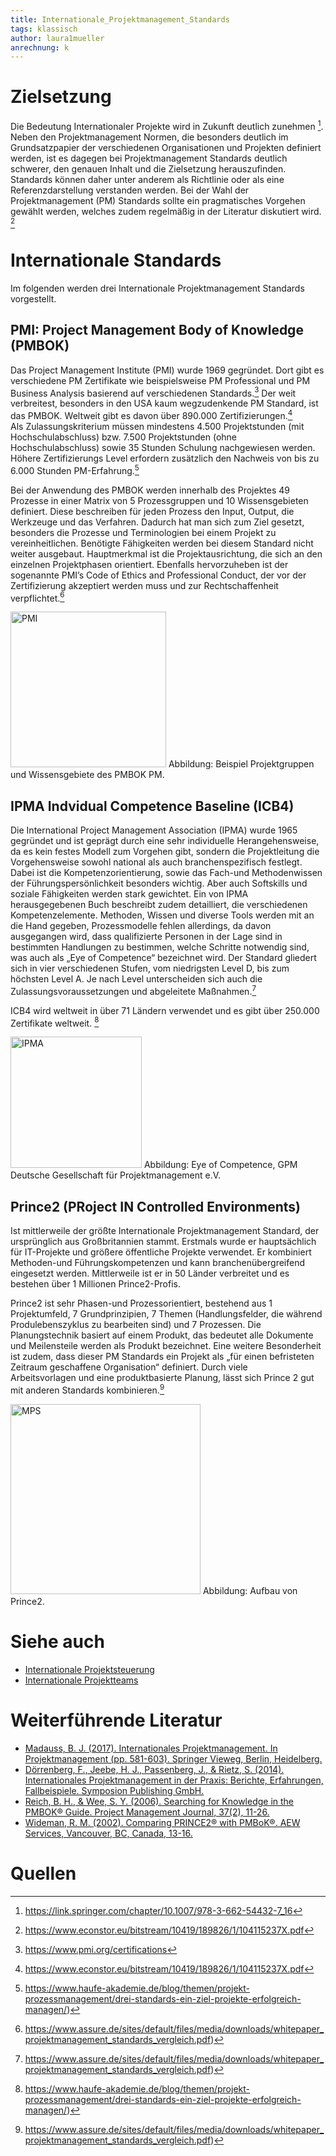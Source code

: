 ```yaml
---
title: Internationale_Projektmanagement_Standards
tags: klassisch
author: laura1mueller
anrechnung: k 
---
```


# Zielsetzung

Die Bedeutung Internationaler Projekte wird in Zukunft deutlich zunehmen [^1]. Neben den Projektmanagement Normen, die besonders deutlich im Grundsatzpapier der verschiedenen Organisationen und Projekten definiert werden, ist es dagegen bei Projektmanagement Standards deutlich schwerer, den genauen Inhalt und die Zielsetzung herauszufinden. Standards können daher unter anderem als Richtlinie oder als eine Referenzdarstellung verstanden werden. Bei der Wahl der Projektmanagement (PM) Standards sollte ein pragmatisches Vorgehen gewählt werden, welches zudem regelmäßig in der Literatur diskutiert wird. [^2] 

# Internationale Standards
Im folgenden werden drei Internationale Projektmanagement Standards vorgestellt.

## PMI: Project Management Body of Knowledge (PMBOK)
Das Project Management Institute (PMI) wurde 1969 gegründet. Dort gibt es verschiedene PM Zertifikate wie beispielsweise PM Professional und PM Business Analysis                    basierend auf verschiedenen Standards.[^3] Der weit verbreitest, besonders in den USA kaum wegzudenkende PM Standard, ist das PMBOK. Weltweit gibt es davon über 890.000 Zertifizierungen.[^2]    
Als Zulassungskriterium müssen mindestens 4.500 Projektstunden (mit Hochschulabschluss) bzw. 7.500 Projektstunden (ohne Hochschulabschluss) sowie 35 Stunden 
Schulung nachgewiesen werden. Höhere Zertifizierungs Level erfordern zusätzlich den Nachweis von bis zu 6.000 Stunden PM-Erfahrung.[^4]

Bei der Anwendung des PMBOK werden innerhalb des Projektes 49 Prozesse in einer Matrix von 5 Prozessgruppen und 10 Wissensgebieten definiert. Diese beschreiben für jeden Prozess den Input, Output, die Werkzeuge und das Verfahren. Dadurch hat man sich zum Ziel gesetzt, besonders die Prozesse und Terminologien bei einem Projekt zu vereinheitlichen. Benötigte Fähigkeiten werden bei diesem Standard nicht weiter ausgebaut. Hauptmerkmal ist die Projektausrichtung, die sich an den einzelnen 
Projektphasen orientiert. 
Ebenfalls hervorzuheben ist der sogenannte PMI’s Code of Ethics and Professional Conduct, der vor der Zertifizierung akzeptiert werden muss und zur Rechtschaffenheit verpflichtet.[^5]

<img width="249" alt="PMI" src="https://user-images.githubusercontent.com/92951568/141460006-2da954c5-d970-454e-91c6-56e3717fe39e.png">
Abbildung: Beispiel Projektgruppen und Wissensgebiete des PMBOK PM.

## IPMA Indvidual Competence Baseline (ICB4)

Die International Project Management Association (IPMA) wurde 1965 gegründet und ist geprägt durch eine sehr individuelle Herangehensweise, da es kein festes Modell 
zum Vorgehen gibt, sondern die Projektleitung die Vorgehensweise sowohl national als auch branchenspezifisch festlegt. Dabei ist die Kompetenzorientierung, sowie das Fach-und Methodenwissen der Führungspersönlichkeit besonders wichtig. Aber auch Softskills und soziale Fähigkeiten werden stark gewichtet. Ein von IPMA
herausgegebenen Buch beschreibt zudem detailliert, die verschiedenen Kompetenzelemente. Methoden, Wissen und diverse Tools werden mit an die Hand gegeben,
Prozessmodelle fehlen allerdings, da davon ausgegangen wird, dass qualifizierte Personen in der Lage sind in bestimmten Handlungen zu bestimmen, welche Schritte 
notwendig sind, was auch als „Eye of Competence“ bezeichnet wird. Der Standard gliedert sich in vier verschiedenen Stufen, vom niedrigsten Level D, bis zum höchsten Level A. Je nach Level unterscheiden sich auch die Zulassungsvoraussetzungen und abgeleitete Maßnahmen.[^5]

ICB4 wird weltweit in über 71 Ländern verwendet und es gibt über 250.000 Zertifikate weltweit. [^4]

<img width="210" alt="IPMA" src="https://user-images.githubusercontent.com/92951568/141460092-d1243f27-cf6b-4942-a454-58ac034497c6.png">
Abbildung: Eye of Competence, GPM Deutsche Gesellschaft für Projektmanagement e.V.

## Prince2 (PRoject IN Controlled Environments)

Ist mittlerweile der größte Internationale Projektmanagement Standard, der ursprünglich aus Großbritannien stammt. Erstmals wurde er hauptsächlich für IT-Projekte 
und größere öffentliche Projekte verwendet. Er kombiniert Methoden-und Führungskompetenzen und kann branchenübergreifend eingesetzt werden. Mittlerweile ist er in 
50 Länder verbreitet und es bestehen über 1 Millionen Prince2-Profis.

Prince2 ist sehr Phasen-und Prozessorientiert, bestehend aus 1 Projektumfeld, 7 Grundprinzipien, 7 Themen (Handlungsfelder, die während Produlebenszyklus zu
bearbeiten sind) und 7 Prozessen. Die Planungstechnik basiert auf einem Produkt, das bedeutet alle Dokumente und Meilensteile werden als Produkt bezeichnet.
Eine weitere Besonderheit ist zudem, dass dieser PM Standards ein Projekt als „für einen befristeten Zeitraum geschaffene Organisation“ definiert. Durch viele  
Arbeitsvorlagen und eine produktbasierte Planung, lässt sich Prince 2 gut mit anderen Standards kombinieren.[^5]

<img width="304" alt="MPS" src="https://user-images.githubusercontent.com/92951568/141459894-b992b1a0-5732-4eeb-a5f9-99e8aa0cac38.png">
Abbildung: Aufbau von Prince2. 

# Siehe auch

* [Internationale Projektsteuerung](https://github.com/ManagingProjectsSuccessfully/ManagingProjectsSuccessfully.github.io/blob/main/kb/Internationale_Projektsteuerung.md)
* [Internationale Projektteams](https://github.com/ManagingProjectsSuccessfully/ManagingProjectsSuccessfully.github.io/blob/main/kb/Internationale_Projektteams.md)

# Weiterführende Literatur

* [Madauss, B. J. (2017). Internationales Projektmanagement. In Projektmanagement (pp. 581-603). Springer Vieweg, Berlin, Heidelberg.](https://link.springer.com/chapter/10.1007%2F978-3-662-54432-7_16)
* [Dörrenberg, F., Jeebe, H. J., Passenberg, J., & Rietz, S. (2014). Internationales Projektmanagement in der Praxis: Berichte, Erfahrungen, Fallbeispiele. Symposion Publishing GmbH.](https://books.google.de/books?hl=en&lr=&id=OGC3AwAAQBAJ&oi=fnd&pg=PP1&dq=Internationales+Projektmanagement+standards&ots=71BVP9_zht&sig=IP7hksx8Yq1b-vWyBWHeto2DF98&redir_esc=y#v=onepage&q=Internationales%20Projektmanagement%20standards&f=false)
* [Reich, B. H., & Wee, S. Y. (2006). Searching for Knowledge in the PMBOK® Guide. Project Management Journal, 37(2), 11-26.](https://journals.sagepub.com/doi/abs/10.1177/875697280603700203.)
* [Wideman, R. M. (2002). Comparing PRINCE2® with PMBoK®. AEW Services, Vancouver, BC, Canada, 13-16.](http://alecoledelavie.com/accueil/vie_uploads/Portfolio_Programs_Projects_and%20BAU/PortFolio_stuff/Courses%20resources%20stuff/PRINCE2_june_2018/0_Prince2_la%20methode/Prince2_et_les_autres_referentiels/Prince2_vs_PMBok/Comparing_PMBok_Prince2.pdf)

# Quellen

[^1]: https://link.springer.com/chapter/10.1007/978-3-662-54432-7_16
[^2]: https://www.econstor.eu/bitstream/10419/189826/1/104115237X.pdf
[^3]: https://www.pmi.org/certifications
[^4]: https://www.haufe-akademie.de/blog/themen/projekt-prozessmanagement/drei-standards-ein-ziel-projekte-erfolgreich-managen/)
[^5]: https://www.assure.de/sites/default/files/media/downloads/whitepaper_projektmanagement_standards_vergleich.pdf)

